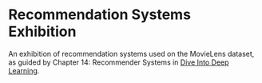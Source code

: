 # Recommendation Systems Exhibition
An exhibition of recommendation systems used on the MovieLens dataset, as guided by Chapter 14: Recommender Systems in [Dive Into Deep Learning](https://d2l.ai/chapter_recommender-systems/index.html).
